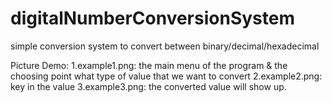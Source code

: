 # digitalNumberConversionSystem
simple conversion system to convert between binary/decimal/hexadecimal



Picture Demo:
1.example1.png: the main menu of the program & the choosing point what type of value that we want to convert
2.example2.png: key in the value
3.example3.png: the converted value will show up.

